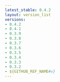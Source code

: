 ```yaml
---
latest_stable: 0.4.2
layout: version_list
versions:
- 0.4.2
- 0.4.1
- 0.3.9
- 0.3.8
- 0.3.7
- 0.3.6
- 0.3.5
- 0.3.4
- 0.3.3
- 0.3.2
- ${GITHUB_REF_NAME#v}
---
```

